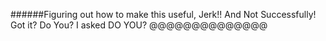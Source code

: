######Figuring out how to make this useful, Jerk!! And Not Successfully! Got it? Do You? I asked DO YOU? @@@@@@@@@@@@@@

